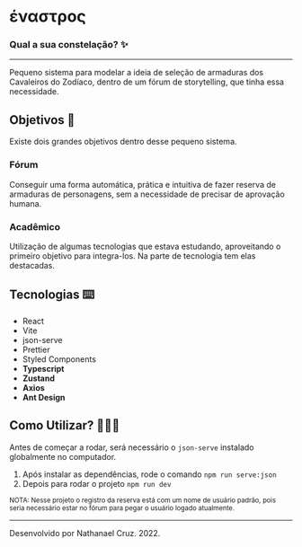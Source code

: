 # έναστρος

### Qual a sua constelação? ✨

---

Pequeno sistema para modelar a ideia de seleção de armaduras dos Cavaleiros do Zodíaco, dentro de um fórum de storytelling, que tinha essa necessidade.

## Objetivos 🎯

Existe dois grandes objetivos dentro desse pequeno sistema.

### Fórum

Conseguir uma forma automática, prática e intuitiva de fazer reserva de armaduras de personagens, sem a necessidade de precisar de aprovação humana.

### Acadêmico

Utilização de algumas tecnologias que estava estudando, aproveitando o primeiro objetivo para integra-los. Na parte de tecnologia tem elas destacadas.

## Tecnologias ⌨️

-   React
-   Vite
-   json-serve
-   Prettier
-   Styled Components
-   **Typescript**
-   **Zustand**
-   **Axios**
-   **Ant Design**

## Como Utilizar? 🧑🏻‍💻

Antes de começar a rodar, será necessário o `json-serve` instalado globalmente no computador.

1. Após instalar as dependências, rode o comando `npm run serve:json`
1. Depois para rodar o projeto `npm run dev`

<sub>NOTA: Nesse projeto o registro da reserva está com um nome de usuário padrão, pois seria necessário estar no fórum para pegar o usuário logado atualmente.</sub>

---

Desenvolvido por Nathanael Cruz. 2022.
